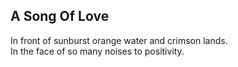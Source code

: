 A Song Of Love
--------------
In front of sunburst orange water and crimson lands.  
In the face of so many noises to positivity.  
